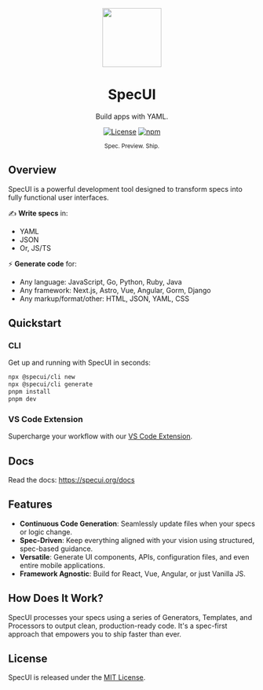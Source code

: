 <div align="center">

<a href="https://specui.org">
  <img height="120" src="https://specui.org/logo.png">
</a>

# SpecUI

Build apps with YAML.

[![License](https://img.shields.io/github/license/specui/specui.svg?style=flat-square)](https://github.com/specui/specui/blob/mistress/LICENSE)
[![npm](https://img.shields.io/npm/v/@specui/core?style=flat-square)](https://npm.im/@specui/core)

<sup>Spec. Preview. Ship.</sup>

</div>

## Overview

SpecUI is a powerful development tool designed to transform specs into fully functional user interfaces.

✍️ <b>Write specs</b> in:

- YAML
- JSON
- Or, JS/TS

⚡️ <b>Generate code</b> for:

- Any language: JavaScript, Go, Python, Ruby, Java
- Any framework: Next.js, Astro, Vue, Angular, Gorm, Django
- Any markup/format/other: HTML, JSON, YAML, CSS

## Quickstart

### CLI

Get up and running with SpecUI in seconds:

```bash
npx @specui/cli new
npx @specui/cli generate
pnpm install
pnpm dev
```

### VS Code Extension

Supercharge your workflow with our [VS Code Extension](https://marketplace.visualstudio.com/items?itemName=specui.specui).

## Docs

Read the docs: https://specui.org/docs

## Features

- **Continuous Code Generation**: Seamlessly update files when your specs or logic change.
- **Spec-Driven**: Keep everything aligned with your vision using structured, spec-based guidance.
- **Versatile**: Generate UI components, APIs, configuration files, and even entire mobile applications.
- **Framework Agnostic**: Build for React, Vue, Angular, or just Vanilla JS.

## How Does It Work?

SpecUI processes your specs using a series of Generators, Templates, and Processors to output clean, production-ready code. It's a spec-first approach that empowers you to ship faster than ever.

## License

SpecUI is released under the [MIT License](https://github.com/specui/specui/blob/main/LICENSE).

